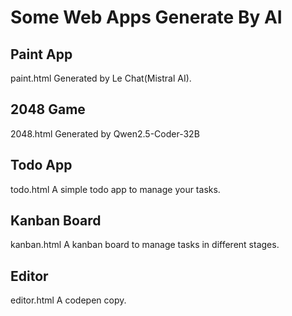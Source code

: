# Some Web Apps Generate By AI

## Paint App
paint.html
Generated by Le Chat(Mistral AI).

## 2048 Game
2048.html
Generated by Qwen2.5-Coder-32B

## Todo App
todo.html
A simple todo app to manage your tasks.

## Kanban Board
kanban.html
A kanban board to manage tasks in different stages.


## Editor

editor.html
A codepen copy.